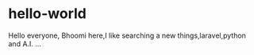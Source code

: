 # hello-world

Hello everyone,
Bhoomi here,I like searching a new things,laravel,python and A.I. ...
